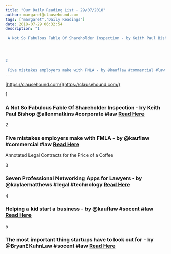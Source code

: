 ```yaml
---
title: "Our Daily Reading List - 29/07/2018"
author: margaret@clausehound.com
tags: ["margaret","Daily Readings"]
date: 2018-07-29 06:32:54
description: "1

 A Not So Fabulous Fable Of Shareholder Inspection - by Keith Paul Bishop @allenmatkins #corporate #law Read Here

 


2

 Five mistakes employers make with FMLA - by @kauflaw #commercial #law R..."
---
```


[https://clausehound.com/](https://clausehound.com/)

1

###  A Not So Fabulous Fable Of Shareholder Inspection - by Keith Paul Bishop @allenmatkins #corporate #law [Read Here](https://www.calcorporatelaw.com/a-not-so-fabulous-fable-of-shareholder-inspection)

 

2

###  Five mistakes employers make with FMLA - by @kauflaw #commercial #law [Read Here](https://www.kauflaw.net/blog/2018/07/five-mistakes-employers-make-with-fmla.shtml)

Annotated Legal Contracts
for the Price of a Coffee

3

###  Seven Professional Networking Apps for Lawyers - by @kaylaematthews #legal #technology [Read Here](http://www.lawtechnologytoday.org/2018/07/networking-apps-for-lawyers/)

 

4

###  Helping a kid start a business - by @kauflaw #socent #law [Read Here](https://www.kauflaw.net/blog/2018/07/helping-a-kid-start-a-business.shtml)

 

5

###  The most important thing startups have to look out for - by @BryanEKuhnLaw #socent #law [Read Here](https://www.bryankuhnlaw.com/blog/2018/07/the-most-important-thing-startups-have-to-look-out-for.shtml)

 